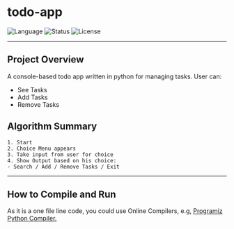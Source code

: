# todo-app
![Language](https://img.shields.io/badge/language-Python-3776AB.svg)
![Status](https://img.shields.io/badge/status-Project-brightgreen)
![License](https://img.shields.io/badge/license-MIT-lightgrey)

 ---

 ## Project Overview
 A console-based todo app written in python for managing tasks.
 User can:
 - See Tasks
 - Add Tasks
 - Remove Tasks


## Algorithm Summary

```text
1. Start
2. Choice Menu appears
3. Take input from user for choice
4. Show Output based on his choice:
- Search / Add / Remove Tasks / Exit 

```

---

## How to Compile and Run
As it is a one file line code, you could use Online Compilers, e.g, [Programiz Python Compiler.](https://www.programiz.com/python-programming/online-compiler/)









 

